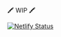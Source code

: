 🖍 WIP 🖍

[![Netlify Status](https://api.netlify.com/api/v1/badges/7a289f2e-08cd-48e9-92e3-b720fc7d6991/deploy-status)](https://app.netlify.com/sites/jotly/deploys)